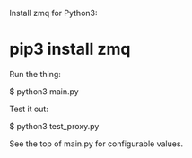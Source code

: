 Install zmq for Python3:

  # pip3 install zmq

Run the thing:

  $ python3 main.py

Test it out:

  $ python3 test_proxy.py

See the top of main.py for configurable values.

